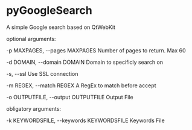 pyGoogleSearch
==============

 A simple Google search based on QtWebKit

optional arguments:

  -p MAXPAGES, --pages MAXPAGES             Number of pages to return. Max 60
  
  -d DOMAIN, --domain DOMAIN                Domain to specificly search on
  
  -s, --ssl                                 Use SSL connection
  
  -m REGEX, --match REGEX                   A RegEx to match before accept
  
  -o OUTPUTFILE, --output OUTPUTFILE        Output File

obligatory arguments:
  
  -k KEYWORDSFILE, --keywords KEYWORDSFILE  Keywords File


